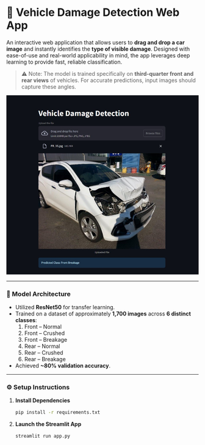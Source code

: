 
# 🚗 Vehicle Damage Detection Web App

An interactive web application that allows users to **drag and drop a car image** and instantly identifies the **type of visible damage**. Designed with ease-of-use and real-world applicability in mind, the app leverages deep learning to provide fast, reliable classification.

> ⚠️ Note: The model is trained specifically on **third-quarter front and rear views** of vehicles. For accurate predictions, input images should capture these angles.

![App Screenshot](app_screenshot.jpg)

---

### 🧠 Model Architecture

- Utilized **ResNet50** for transfer learning.
- Trained on a dataset of approximately **1,700 images** across **6 distinct classes**:
  1. Front – Normal  
  2. Front – Crushed  
  3. Front – Breakage  
  4. Rear – Normal  
  5. Rear – Crushed  
  6. Rear – Breakage  
- Achieved **~80% validation accuracy**.

---

### ⚙️ Setup Instructions

1. **Install Dependencies**
   ```bash
   pip install -r requirements.txt
   ```

2. **Launch the Streamlit App**
   ```bash
   streamlit run app.py
   ```
